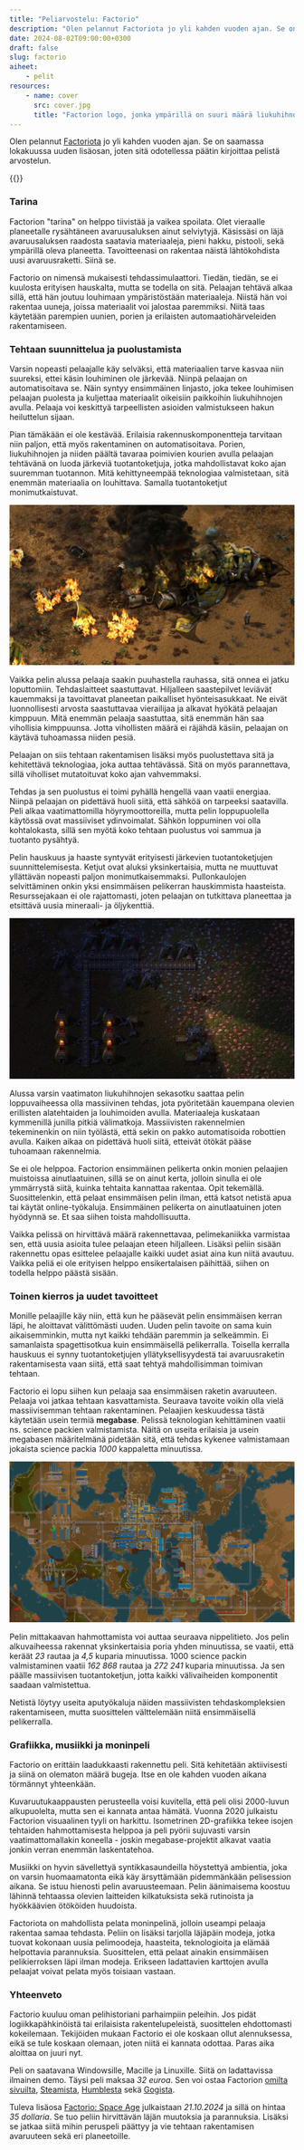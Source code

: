 ```yaml
---
title: "Peliarvostelu: Factorio"
description: "Olen pelannut Factoriota jo yli kahden vuoden ajan. Se on saamassa lokakuussa uuden DLC:n, joten sitä odotellessa päätin kirjoittaa pelistä arvostelun."
date: 2024-08-02T09:00:00+0300
draft: false
slug: factorio
aiheet:
    - pelit
resources:
    - name: cover
      src: cover.jpg
      title: "Factorion logo, jonka ympärillä on suuri määrä liukuhihnoja, tehtaita, sähköpylväitä ja niiden välissä kulkevia johtoja."
---
```

Olen pelannut [Factoriota](https://factorio.com/) jo yli kahden vuoden ajan. Se on saamassa lokakuussa uuden lisäosan, joten sitä odotellessa päätin kirjoittaa pelistä arvostelun.

<!--more-->

{{<cover>}}

### Tarina

Factorion "tarina" on helppo tiivistää ja vaikea spoilata. Olet vieraalle planeetalle rysähtäneen avaruusaluksen ainut selviytyjä. Käsissäsi on läjä avaruusaluksen raadosta saatavia materiaaleja, pieni hakku, pistooli, sekä ympärillä oleva planeetta. Tavoitteenasi on rakentaa näistä lähtökohdista uusi avaruusraketti. Siinä se.

Factorio on nimensä mukaisesti tehdassimulaattori. Tiedän, tiedän, se ei kuulosta erityisen hauskalta, mutta se todella on sitä. Pelaajan tehtävä alkaa sillä, että hän joutuu louhimaan ympäristöstään materiaaleja. Niistä hän voi rakentaa uuneja, joissa materiaalit voi jalostaa paremmiksi. Niitä taas käytetään parempien uunien, porien ja erilaisten automaatiohärveleiden rakentamiseen.

### Tehtaan suunnittelua ja puolustamista

Varsin nopeasti pelaajalle käy selväksi, että materiaalien tarve kasvaa niin suureksi, ettei käsin louhiminen ole järkevää. Niinpä pelaajan on automatisoitava se. Näin syntyy ensimmäinen linjasto, joka tekee louhimisen pelaajan puolesta ja kuljettaa materiaalit oikeisiin paikkoihin liukuhihnojen avulla. Pelaaja voi keskittyä tarpeellisten asioiden valmistukseen hakun heiluttelun sijaan.

Pian tämäkään ei ole kestävää. Erilaisia rakennuskomponentteja tarvitaan niin paljon, että myös rakentaminen on automatisoitava. Porien, liukuhihnojen ja niiden päältä tavaraa poimivien kourien avulla pelaajan tehtävänä on luoda järkeviä tuotantoketjuja, jotka mahdollistavat koko ajan suuremman tuotannon. Mitä kehittyneempää teknologiaa valmistetaan, sitä enemmän materiaalia on louhittava. Samalla tuotantoketjut monimutkaistuvat.

![Kuvaruutukaappaus pelistä. Pelihahmon vieressä on suuri, tuhoutunut avaruusalus, joka on tulessa ja savuttaa. Osa avaruusaluksesta on pirstaloitunut ja sen osia on pitkin aavikkoa.](screenshot-1.jpg "Tästä pelaajan tehtävä alkaa. Seisot tuhoutuneen avaruusaluksen vieressä ja mietit, kuinka pääset planeetalta pois.")

Vaikka pelin alussa pelaaja saakin puuhastella rauhassa, sitä onnea ei jatku loputtomiin. Tehdaslaitteet saastuttavat. Hiljalleen saastepilvet leviävät kauemmaksi ja tavoittavat planeetan paikalliset hyönteisasukkaat. Ne eivät luonnollisesti arvosta saastuttavaa vierailijaa ja alkavat hyökätä pelaajan kimppuun. Mitä enemmän pelaaja saastuttaa, sitä enemmän hän saa vihollisia kimppuunsa. Jotta vihollisten määrä ei räjähdä käsiin, pelaajan on käytävä tuhoamassa niiden pesiä.

Pelaajan on siis tehtaan rakentamisen lisäksi myös puolustettava sitä ja kehitettävä teknologiaa, joka auttaa tehtävässä. Sitä on myös parannettava, sillä viholliset mutatoituvat koko ajan vahvemmaksi.

Tehdas ja sen puolustus ei toimi pyhällä hengellä vaan vaatii energiaa. Niinpä pelaajan on pidettävä huoli siitä, että sähköä on tarpeeksi saatavilla. Peli alkaa vaatimattomilla höyrymoottoreilla, mutta pelin loppupuolella käytössä ovat massiiviset ydinvoimalat. Sähkön loppuminen voi olla kohtalokasta, sillä sen myötä koko tehtaan puolustus voi sammua ja tuotanto pysähtyä.

Pelin hauskuus ja haaste syntyvät erityisesti järkevien tuotantoketjujen suunnittelemisesta. Ketjut ovat aluksi yksinkertaisia, mutta ne muuttuvat yllättävän nopeasti paljon monimutkaisemmaksi. Pullonkaulojen selvittäminen onkin yksi ensimmäisen pelikerran hauskimmista haasteista. Resurssejakaan ei ole rajattomasti, joten pelaajan on tutkittava planeettaa ja etsittävä uusia mineraali- ja öljykenttiä.

![Kuvaruutukaappaus pelistä. Mineraalikenttien päällä on 10 poraa. Osa louhii rautaa, osa kuparia. Osa porista laittaa louhitut materiaalit suoraan laatikkoon, mutta toiset siirtävät ne liukuhihnalle. Sieltä robottikädet nostavat ne uuniin ja sitä kautta syntyy uusia materiaaleja.](screenshot-2.jpg "Pelin alussa tuotantoketjut ovat yksinkertaisia ja vaativat paimentamista. Peliin on mallinnettu vuorokauden ajat, joten välillä pelaaja joutuu toimimaan yöllä. Tällä on vaikutusta näkyvyyden lisäksi myös esimerkiksi aurinkopaneelien toimintaan.")

Alussa varsin vaatimaton liukuhihnojen sekasotku saattaa pelin loppuvaiheessa olla massiivinen tehdas, jota pyöritetään kauempana olevien erillisten alatehtaiden ja louhimoiden avulla. Materiaaleja kuskataan kymmenillä junilla pitkiä välimatkoja. Massiivisten rakennelmien tekeminenkin on niin työlästä, että sekin on pakko automatisoida robottien avulla. Kaiken aikaa on pidettävä huoli siitä, etteivät ötökät pääse tuhoamaan rakennelmia.

Se ei ole helppoa. Factorion ensimmäinen pelikerta onkin monien pelaajien muistoissa ainutlaatuinen, sillä se on ainut kerta, jolloin sinulla ei ole ymmärrystä siitä, kuinka tehtaita kannattaa rakentaa. Opit tekemällä. Suosittelenkin, että pelaat ensimmäisen pelin ilman, että katsot netistä apua tai käytät online-työkaluja. Ensimmäinen pelikerta on ainutlaatuinen joten hyödynnä se. Et saa siihen toista mahdollisuutta.

Vaikka pelissä on hirvittävä määrä rakennettavaa, pelimekaniikka varmistaa sen, että uusia asioita tulee pelaajan eteen hiljalleen. Lisäksi peliin sisään rakennettu opas esittelee pelaajalle kaikki uudet asiat aina kun niitä avautuu. Vaikka peliä ei ole erityisen helppo ensikertalaisen päihittää, siihen on todella helppo päästä sisään.

### Toinen kierros ja uudet tavoitteet

Monille pelaajille käy niin, että kun he pääsevät pelin ensimmäisen kerran läpi, he aloittavat välittömästi uuden. Uuden pelin tavoite on sama kuin aikaisemminkin, mutta nyt kaikki tehdään paremmin ja selkeämmin. Ei samanlaista spagettisotkua kuin ensimmäisellä pelikerralla. Toisella kerralla hauskuus ei synny tuotantoketjujen yllätyksellisyydestä tai avaruusraketin rakentamisesta vaan siitä, että saat tehtyä mahdollisimman toimivan tehtaan.

Factorio ei lopu siihen kun pelaaja saa ensimmäisen raketin avaruuteen. Pelaaja voi jatkaa tehtaan kasvattamista. Seuraava tavoite voikin olla vielä massiivisemman tehtaan rakentaminen. Pelaajien keskuudessa tästä käytetään usein termiä **megabase**. Pelissä teknologian kehittäminen vaatii ns. science packien valmistamista. Näitä on useita erilaisia ja usein megabasen määritelmänä pidetään sitä, että tehdas kykenee valmistamaan jokaista science packia *1000* kappaletta minuutissa.

![Kuvaruutukaappaus pelin karttanäkymästä. Kartan päällä näkyy eri värisiä alueita, jotka kuvaavat erilaisia tehtaita, louhimoita ja pumppuja, liukuhihnoja ja tehtaan puolustusta. Kartalla kiemurtelee valkoisia viivoja, jotka ovat rautateita.](screenshot-3.jpg "Pelin karttanäkymä auttaa hahmottamaan massiivisten tehtaiden kokonaiskuvaa. Tässä kohtaa peliä yksittäiset valmistuslaitokset menettävät kokonaan merkityksensä.")

Pelin mittakaavan hahmottamista voi auttaa seuraava nippelitieto. Jos pelin alkuvaiheessa rakennat yksinkertaisia poria yhden minuutissa, se vaatii, että keräät *23* rautaa ja *4,5* kuparia minuutissa. 1000 science packin valmistaminen vaatii *162 868* rautaa ja *272 241* kuparia minuutissa. Ja sen päälle massiivisen tuotantoketjun, jotta kaikki välivaiheiden komponentit saadaan valmistettua.

Netistä löytyy useita aputyökaluja näiden massiivisten tehdaskompleksien rakentamiseen, mutta suosittelen välttelemään niitä ensimmäisellä pelikerralla.

### Grafiikka, musiikki ja moninpeli

Factorio on erittäin laadukkaasti rakennettu peli. Sitä kehitetään aktiivisesti ja siinä on olematon määrä bugeja. Itse en ole kahden vuoden aikana törmännyt yhteenkään.

Kuvaruutukaappausten perusteella voisi kuvitella, että peli olisi 2000-luvun alkupuolelta, mutta sen ei kannata antaa hämätä. Vuonna 2020 julkaistu Factorion visuaalinen tyyli on harkittu. Isometrinen 2D-grafiikka tekee isojen tehtaiden hahmottamisesta helppoa ja peli pyörii sujuvasti varsin vaatimattomallakin koneella - joskin megabase-projektit alkavat vaatia jonkin verran enemmän laskentatehoa.

Musiikki on hyvin sävellettyä syntikkasaundeilla höystettyä ambientia, joka on varsin huomaamatonta eikä käy ärsyttämään pidemmänkään pelisession aikana. Se istuu hienosti pelin avaruusteemaan. Pelin äänimaisema koostuu lähinnä tehtaassa olevien laitteiden kilkatuksista sekä rutinoista ja hyökkäävien ötököiden huudoista.

Factoriota on mahdollista pelata moninpelinä, jolloin useampi pelaaja rakentaa samaa tehdasta. Peliin on lisäksi tarjolla läjäpäin modeja, jotka tuovat kokonaan uusia pelimoodeja, haasteita, teknologioita ja elämää helpottavia parannuksia. Suosittelen, että pelaat ainakin ensimmäisen pelikierroksen läpi ilman modeja. Erikseen ladattavien karttojen avulla pelaajat voivat pelata myös toisiaan vastaan.

### Yhteenveto

Factorio kuuluu oman pelihistoriani parhaimpiin peleihin. Jos pidät logiikkapähkinöistä tai erilaisista rakentelupeleistä, suosittelen ehdottomasti kokeilemaan. Tekijöiden mukaan Factorio ei ole koskaan ollut alennuksessa, eikä se tule koskaan olemaan, joten niitä ei kannata odottaa. Paras aika aloittaa on juuri nyt.

Peli on saatavana Windowsille, Macille ja Linuxille. Siitä on ladattavissa ilmainen demo. Täysi peli maksaa *32 euroa*. Sen voi ostaa Factorion [omilta sivuilta](https://factorio.com/buy), [Steamista](https://store.steampowered.com/app/427520/Factorio/), [Humblesta](https://www.humblebundle.com/store/factorio) sekä [Gogista](https://www.gog.com/game/factorio).

Tuleva lisäosa [Factorio: Space Age](https://factorio.com/blog/post/fff-418) julkaistaan *21.10.2024* ja sillä on hintaa *35 dollaria*. Se tuo peliin hirvittävän läjän muutoksia ja parannuksia. Lisäksi se jatkaa siitä mihin peruspeli päättyy ja vie tehtaan rakentamisen avaruuteen sekä eri planeetoille.

